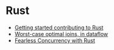 Rust
====
* [Getting started contributing to Rust](http://kmcallister.github.io/talks/rust/2015-contributing-to-rust/slides.html)
* [Worst-case optimal joins, in dataflow](http://www.frankmcsherry.org/dataflow/relational/join/2015/04/11/genericjoin.html)
* [Fearless Concurrency with Rust](http://blog.rust-lang.org/2015/04/10/Fearless-Concurrency.html)